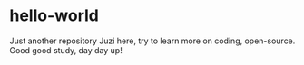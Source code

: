 # hello-world
Just another repository
Juzi here, try to learn more on coding, open-source. Good good study, day day up!
